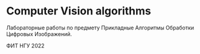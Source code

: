 # Computer Vision algorithms
Лабораторные работы по предмету Прикладные Алгоритмы Обработки Цифровых Изображений.

ФИТ НГУ 2022
